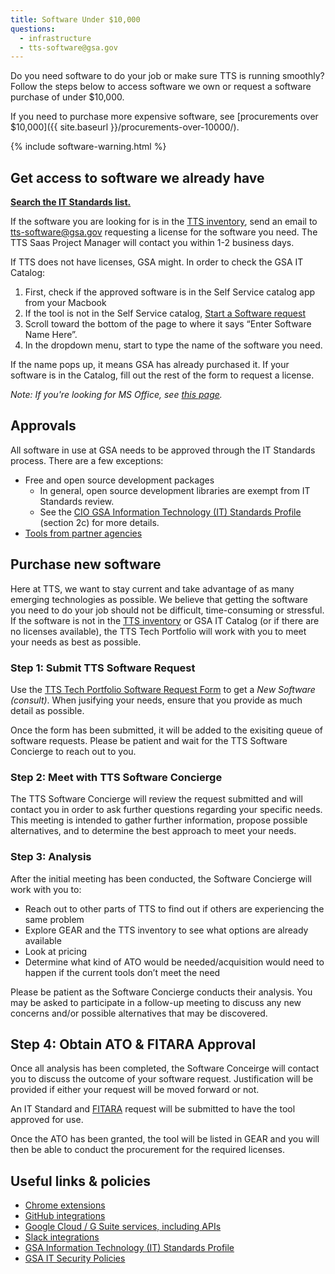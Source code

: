 ```yaml
---
title: Software Under $10,000
questions:
  - infrastructure
  - tts-software@gsa.gov
---
```


Do you need software to do your job or make sure TTS is running smoothly? Follow the steps below to access software we own or request a software purchase of under \$10,000.

If you need to purchase more expensive software, see [procurements over $10,000]({{ site.baseurl }}/procurements-over-10000/).

{% include software-warning.html %}

## Get access to software we already have

[**Search the IT Standards list.**]({{site.baseurl}}/software/search/)

If the software you are looking for is in the [TTS inventory](https://docs.google.com/spreadsheets/d/12pfcEIEXaJTjIKex-3wnI89erIvgKf9B_XpGkDl6qsM/edit#gid=0), send an email to [tts-software@gsa.gov](mailto:tts-software@gsa.gov) requesting a license for the software you need. The TTS Saas Project Manager will contact you within 1-2 business days.

If TTS does not have licenses, GSA might. In order to check the GSA IT Catalog:

1. First, check if the approved software is in the Self Service catalog app from your Macbook
1. If the tool is not in the Self Service catalog, [Start a Software request](https://gsa.servicenowservices.com/sp/?id=sc_cat_item&sys_id=1bfdfdca78d3a400ce3ddff91a64940b)
1. Scroll toward the bottom of the page to where it says “Enter Software Name Here”.
1. In the dropdown menu, start to type the name of the software you need.

If the name pops up, it means GSA has already purchased it. If your software is in the Catalog, fill out the rest of the form to request a license.

_Note: If you're looking for MS Office, see [this page]({{site.baseurl}}/office/)._

## Approvals

All software in use at GSA needs to be approved through the IT Standards process. There are a few exceptions:

- Free and open source development packages
  - In general, open source development libraries are exempt from IT Standards review.
  - See the [CIO GSA Information Technology (IT) Standards Profile](<https://www.gsa.gov/directive/gsa-information-technology-(it)-standards-profile>) (section 2c) for more details.
- [Tools from partner agencies]({{site.baseurl}}/collaboration-tools/#using-partners-tools)

## Purchase new software

Here at TTS, we want to stay current and take advantage of as many emerging technologies as possible. We believe that getting the software you need to do your job should not be difficult, time-consuming or stressful. If the software is not in the [TTS inventory](https://docs.google.com/spreadsheets/d/12pfcEIEXaJTjIKex-3wnI89erIvgKf9B_XpGkDl6qsM/edit#gid=0) or GSA IT Catalog (or if there are no licenses available), the TTS Tech Portfolio will work with you to meet your needs as best as possible.

### Step 1: Submit TTS Software Request

Use the [TTS Tech Portfolio Software Request Form](https://forms.gle/w3MqKNMmLj1vbpWv8) to get a _New Software (consult)_. When jusifying your needs, ensure that you provide as much detail as possible.

Once the form has been submitted, it will be added to the exisiting queue of software requests. Please be patient and wait for the TTS Software Concierge to reach out to you.

### Step 2: Meet with TTS Software Concierge

The TTS Software Concierge will review the request submitted and will contact you in order to ask further questions regarding your specific needs. This meeting is intended to gather further information, propose possible alternatives, and to determine the best approach to meet your needs.

### Step 3: Analysis

After the initial meeting has been conducted, the Software Concierge will work with you to:

- Reach out to other parts of TTS to find out if others are experiencing the same problem
- Explore GEAR and the TTS inventory to see what options are already available
- Look at pricing
- Determine what kind of ATO would be needed/acquisition would need to happen if the current tools don’t meet the need

Please be patient as the Software Concierge conducts their analysis. You may be asked to participate in a follow-up meeting to discuss any new concerns and/or possible alternatives that may be discovered.

## Step 4: Obtain ATO & FITARA Approval

Once all analysis has been completed, the Software Conceirge will contact you to discuss the outcome of your software request. Justification will be provided if either your request will be moved forward or not.

An IT Standard and [FITARA]({{site.baseurl}}/fitara/) request will be submitted to have the tool approved for use.

Once the ATO has been granted, the tool will be listed in GEAR and you will then be able to conduct the procurement for the required licenses.

## Useful links & policies

- [Chrome extensions](https://insite.gsa.gov/topics/information-technology/assistance-and-help-desks/service-catalog/it-service-catalog-google-chrome-extension-request?term=google%20extensions)
- [GitHub integrations]({{site.baseurl}}/github/#rules)
- [Google Cloud / G Suite services, including APIs](https://docs.google.com/spreadsheets/d/1h0338doPlHIfslS7Huypzs7TlJTFVw_-98oPnum0Cvo/edit#gid=467863101)
- [Slack integrations]({{site.baseurl}}/tools/slack/integrations/)
- [GSA Information Technology (IT) Standards Profile](<https://www.gsa.gov/directive/gsa-information-technology-(it)-standards-profile>)
- [GSA IT Security Policies](https://www.gsa.gov/policy-regulations/policy/information-integrity-and-access/gsa-it-security-policies)

